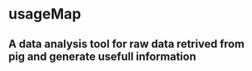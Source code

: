 # usageMap

## A data analysis tool for raw data retrived from pig and generate usefull information
